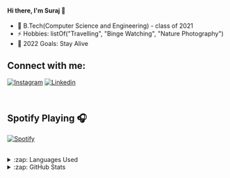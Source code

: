 #### Hi there, I'm Suraj 👋
- 🔭 B.Tech(Computer Science and Engineering) - class of 2021
- ⚡ Hobbies: listOf("Travelling", "Binge Watching", "Nature Photography")
- 🥅 2022 Goals: Stay Alive

## Connect with me:

[![Instagram](https://img.shields.io/badge/Instagram-E4405F?style=for-the-badge&logo=instagram&logoColor=white)](https://instagram.com/sosooraj)
[![Linkedin](https://img.shields.io/badge/LinkedIn-0077B5?style=for-the-badge&logo=linkedin&logoColor=white)](https://linkedin.com/in/surajraikwar)

<br />

## Spotify Playing :headphones:
[![Spotify](https://novatorem.vercel.app/api/spotify)](https://open.spotify.com/user/uxtkm3b9x1cmhrcq9ii1i2ees)

<br />

<details>
  <summary>:zap: Languages Used</summary>

  ![Top Langs](https://github-readme-stats.vercel.app/api/top-langs/?username=surajraikwar)

</details>

<details>
  <summary>:zap: GitHub Stats</summary>

  ![Suraj's GitHub stats](https://github-readme-stats.vercel.app/api?username=surajraikwar&show_icons=true)

</details>
